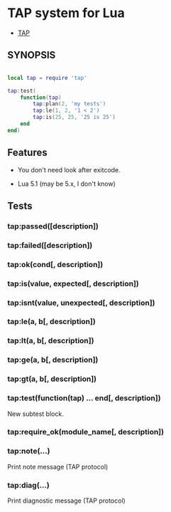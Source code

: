 # TAP system for Lua

- [TAP](https://en.wikipedia.org/wiki/Test_Anything_Protocol)

## SYNOPSIS

```lua

local tap = require 'tap'

tap:test(
	function(tap)
		tap:plan(2, 'my tests')
		tap:le(1, 2, '1 < 2')
		tap:is(25, 25, '25 is 25')
	end
end)

```

## Features

- You don't need look after exitcode.

- Lua 5.1 (may be 5.x, I don't know)

## Tests

### tap:passed([description])

### tap:failed([description])

### tap:ok(cond[, description])

### tap:is(value, expected[, description])

### tap:isnt(value, unexpected[, description])

### tap:le(a, b[, description])

### tap:lt(a, b[, description])

### tap:ge(a, b[, description])

### tap:gt(a, b[, description])

### tap:test(function(tap) ... end[, description])

New subtest block.

### tap:require_ok(module_name[, description])

### tap:note(...)

Print note message (TAP protocol)

### tap:diag(...)

Print diagnostic message (TAP protocol)
